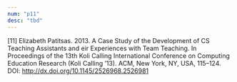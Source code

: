 ```yaml
---
num: "p11"
desc: "tbd"
---
```


[11] Elizabeth Patitsas. 2013. A Case Study of the Development of CS Teaching Assistants and  eir Experiences with Team Teaching. In Proceedings of the 13th Koli Calling International Conference on Computing Education Research (Koli Calling ’13). ACM, New York, NY, USA, 115–124. DOI: <http://dx.doi.org/10.1145/2526968.2526981>





